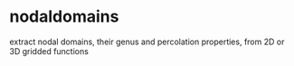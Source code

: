 # nodaldomains
extract nodal domains, their genus and percolation properties, from 2D or 3D gridded functions
